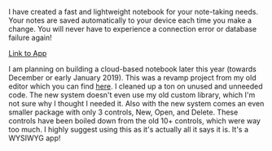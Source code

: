 I have created a fast and lightweight notebook for your note-taking needs. Your notes are saved automatically to your device each time you make a change. You will never have to experience a connection error or database failure again!

[Link to App](http://notebook.vandesm14.ml)

I am planning on building a cloud-based notebook later this year (towards December or early January 2019). This was a revamp project from my old editor which you can find [here](https://lste-1.vandesm14.repl.co/). I cleaned up a ton on unused and unneeded code. The new system doesn't even use my old custom library, which I'm not sure why I thought I needed it. Also with the new system comes an even smaller package with only 3 controls, New, Open, and Delete. These controls have been boiled down from the old 10+ controls, which were way too much. I highly suggest using this as it's actually all it says it is. It's a WYSIWYG app!